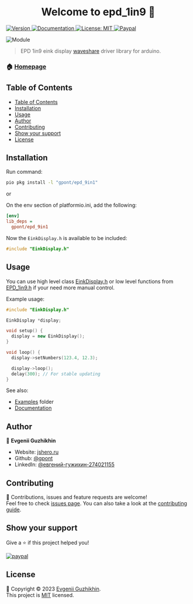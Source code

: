 <h1 align="center">Welcome to epd_1in9 👋</h1>
<p>
  <a href="https://registry.platformio.org/libraries/gpont/epd_1in9" target="_blank">
    <img alt="Version" src="https://img.shields.io/badge/version-0.0.2-blue.svg?cacheSeconds=2592000" />
  </a>
  <a href="./docs/DOC.md" target="_blank">
    <img alt="Documentation" src="https://img.shields.io/badge/documentation-yes-brightgreen.svg" />
  </a>
  <a href="./LICENSE" target="_blank">
    <img alt="License: MIT" src="https://img.shields.io/badge/License-MIT-yellow.svg" />
  </a>
  <a href="https://www.paypal.me/jsheroru/100">
    <img alt="Paypal" src="https://img.shields.io/badge/$-donate-ff69b4.svg?maxAge=2592000&amp;style=flat">
  </a>
</p>

![Module](https://github.com/gpont/epd_9in1/tree/master/docs/e-paper-module.jpg)

> EPD 1in9 eink display [waveshare](https://www.waveshare.com/product/displays/e-paper/1.9inch-segment-e-paper-module.htm) driver library for arduino.

### 🏠 [Homepage](https://registry.platformio.org/tools/gpont/epd_1in9)

## Table of Contents
- [Table of Contents](#table-of-contents)
- [Installation](#installation)
- [Usage](#usage)
- [Author](#author)
- [Contributing](#contributing)
- [Show your support](#show-your-support)
- [License](#license)

## Installation

Run command:

```sh
pio pkg install -l "gpont/epd_9in1"
```

or

On the env section of platformio.ini, add the following:

```ini
[env]
lib_deps =
  gpont/epd_9in1
```
Now the `EinkDisplay.h` is available to be included:

```cpp
#include "EinkDisplay.h"
```

## Usage

You can use high level class [EinkDisplay.h](https://github.com/gpont/epd_9in1/tree/master/include/EinkDisplay.h) or low level functions from [EPD_1in9.h](https://github.com/gpont/epd_9in1/tree/master/include/EPD_1in9.h) if your need more manual control.

Example usage:

```cpp
#include "EinkDisplay.h"

EinkDisplay *display;

void setup() {
  display = new EinkDisplay();
}

void loop() {
  display->setNumbers(123.4, 12.3);

  display->loop();
  delay(300); // For stable updating
}

```

See also:
- [Examples](https://github.com/gpont/epd_9in1/tree/master/examples) folder
- [Documentation](https://github.com/gpont/epd_9in1/tree/master/docs/DOC.md)

## Author

👤 **Evgenii Guzhikhin**

* Website: [jshero.ru](https://jshero.ru/)
* Github: [@gpont](https://github.com/gpont)
* LinkedIn: [@евгений-гужихин-274021155](https://linkedin.com/in/евгений-гужихин-274021155)

## Contributing

🤝 Contributions, issues and feature requests are welcome!<br />Feel free to check [issues page](https://github.com/gpont/epd_9in1/issues). You can also take a look at the [contributing guide](CONTRIBUTING.md).

## Show your support

Give a ⭐️ if this project helped you!

[![paypal](https://www.paypalobjects.com/en_US/i/btn/btn_donateCC_LG.gif)](https://www.paypal.me/jsheroru/100)

## License

📝 Copyright © 2023 [Evgenii Guzhikhin](https://github.com/gpont).<br />
This project is [MIT](./LICENSE) licensed.
